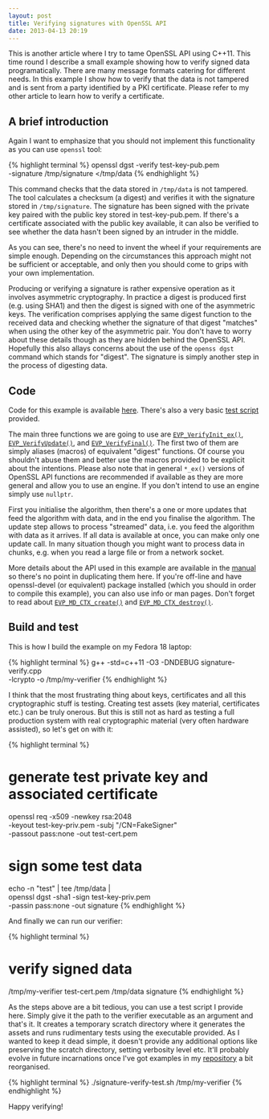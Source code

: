 ```yaml
---
layout: post
title: Verifying signatures with OpenSSL API
date: 2013-04-13 20:19
---
```


This is another article where I try to tame OpenSSL API using C++11. This time
round I describe a small example showing how to verify signed data
programatically. There are many message formats catering for different needs. In
this example I show how to verify that the data is not tampered and is sent from
a party identified by a PKI certificate. Please refer to my other article to
learn how to verify a certificate.

## A brief introduction

Again I want to emphasize that you should not implement this functionality as
you can use `openssl` tool:

{% highlight terminal %}
openssl dgst -verify test-key-pub.pem \
  -signature /tmp/signature </tmp/data
{% endhighlight %}

This command checks that the data stored in `/tmp/data` is not tampered. The
tool calculates a checksum (a digest) and verifies it with the signature stored
in `/tmp/signature`. The signature has been signed with the private key paired
with the public key stored in test-key-pub.pem. If there's a certificate
associated with the public key available, it can also be verified to see whether
the data hasn't been signed by an intruder in the middle.

As you can see, there's no need to invent the wheel if your requirements are
simple enough. Depending on the circumstances this approach might not be
sufficient or acceptable, and only then you should come to grips with your own
implementation.

Producing or verifying a signature is rather expensive operation as it involves
asymmetric cryptography. In practice a digest is produced first (e.g. using
SHA1) and then the digest is signed with one of the asymmetric keys. The
verification comprises applying the same digest function to the received data
and checking whether the signature of that digest "matches" when using the other
key of the asymmetric pair. You don't have to worry about these details though
as they are hidden behind the OpenSSL API. Hopefully this also allays concerns
about the use of the `openss dgst` command which stands for "digest". The
signature is simply another step in the process of digesting data.

## Code

Code for this example is available
[here](https://github.com/kkonopko/kriscience/blob/master/signature-verify/signature-verify.cpp). There's
also a very basic [test script](https://github.com/kkonopko/kriscience/blob/master/signature-verify/signature-verify-test.sh) provided.

The main three functions we are going to use are
[`EVP_VerifyInit_ex()`](https://www.openssl.org/docs/crypto/EVP_VerifyInit.html),
[`EVP_VerifyUpdate()`](https://www.openssl.org/docs/crypto/EVP_VerifyInit.html),
and
[`EVP_VerifyFinal()`](https://www.openssl.org/docs/crypto/EVP_VerifyInit.html). The
first two of them are simply aliases (macros) of equivalent "digest"
functions. Of course you shouldn't abuse them and better use the macros provided
to be explicit about the intentions. Please also note that in general `*_ex()`
versions of OpenSSL API functions are recommended if available as they are more
general and allow you to use an engine. If you don't intend to use an engine
simply use `nullptr`.

First you initialise the algorithm, then there's a one or more updates that feed
the algorithm with data, and in the end you finalise the algorithm. The update
step allows to process "streamed" data, i.e. you feed the algorithm with data as
it arrives. If all data is available at once, you can make only one update
call. In many situation though you might want to process data in chunks,
e.g. when you read a large file or from a network socket.

More details about the API used in this example are available in the
[manual](https://www.openssl.org/docs/crypto/EVP_VerifyInit.html) so there's no
point in duplicating them here. If you're off-line and have openssl-devel (or
equivalent) package installed (which you should in order to compile this
example), you can also use info or man pages. Don't forget to read about
[`EVP_MD_CTX_create()`](https://www.openssl.org/docs/crypto/EVP_DigestInit.html)
and [`EVP_MD_CTX_destroy()`](https://www.openssl.org/docs/crypto/EVP_DigestInit.html).

## Build and test

This is how I build the example on my Fedora 18 laptop:

{% highlight terminal %}
g++ -std=c++11 -O3 -DNDEBUG signature-verify.cpp \
  -lcrypto -o /tmp/my-verifier
{% endhighlight %}

I think that the most frustrating thing about keys, certificates and all this
cryptographic stuff is testing. Creating test assets (key material, certificates
etc.) can be truly onerous. But this is still not as hard as testing a full
production system with real cryptographic material (very often hardware
assisted), so let's get on with it:

{% highlight terminal %}
# generate test private key and associated certificate
openssl req -x509 -newkey rsa:2048 \
  -keyout test-key-priv.pem -subj "/CN=FakeSigner" \
  -passout pass:none -out test-cert.pem

# sign some test data
echo -n "test" | tee /tmp/data | \
openssl dgst -sha1 -sign test-key-priv.pem \
  -passin pass:none -out signature
{% endhighlight %}

And finally we can run our verifier:

{% highlight terminal %}
# verify signed data
/tmp/my-verifier test-cert.pem /tmp/data signature
{% endhighlight %}

As the steps above are a bit tedious, you can use a test script I provide
here. Simply give it the path to the verifier executable as an argument and
that's it. It creates a temporary scratch directory where it generates the
assets and runs rudimentary tests using the executable provided. As I wanted to
keep it dead simple, it doesn't provide any additional options like preserving
the scratch directory, setting verbosity level etc. It'll probably evolve in
future incarnations once I've got examples in my [repository](https://github.com/kkonopko/kriscience) a bit reorganised.

{% highlight terminal %}
./signature-verify-test.sh /tmp/my-verifier
{% endhighlight %}

Happy verifying!
